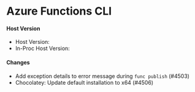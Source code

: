 # Azure Functions CLI <version>

#### Host Version

- Host Version: <version>
- In-Proc Host Version: <version>

#### Changes

- Add exception details to error message during `func publish` (#4503)
- Chocolatey: Update default installation to x64 (#4506)
